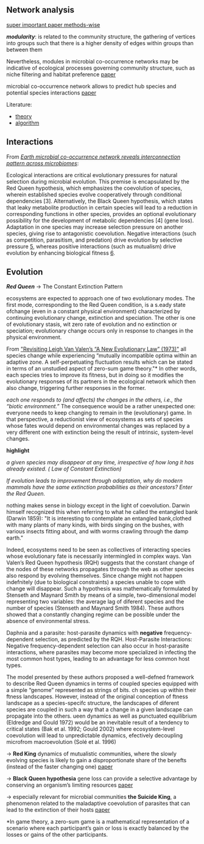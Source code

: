 ## Network analysis 

[super important paper methods-wise](https://doi.org/10.1093/bib/bbaa005)



***modularity***:
is related to the community structure, the gathering of
vertices into groups such that there is a higher density of edges within groups than between them

Nevertheless, modules in microbial co-occurrence networks may be indicative of ecological processes governing community structure, such as niche filtering and habitat preference 
[paper](https://www.science.org/doi/10.1126/science.1262073)

microbial co-occurrence network allows to predict hub species and potential species interactions 
[paper](https://doi.org/10.3389/fmicb.2014.00219)




Literature: 
* [theory](https://www.semanticscholar.org/paper/Finding-and-evaluating-community-structure-in-Newman-Newman/08b39cbabc2c5b764a85a0193296f83e23a62934)
* [algorithm](https://www.semanticscholar.org/reader/d4d88b070a222286952e4aef0a31afbed35b46d7)




## Interactions 

From [*Earth microbial co-occurrence network reveals interconnection pattern across microbiomes*](https://doi.org/10.1186/s40168-020-00857-2):

Εcological interactions are critical evolutionary pressures for natural selection during microbial evolution. This premise is encapsulated by the Red Queen hypothesis, which emphasizes the coevolution of species, wherein established species evolve cooperatively through conditional dependencies [3]. Alternatively, the Black Queen hypothesis, which states that leaky metabolite production in certain species will lead to a reduction in corresponding functions in other species, provides an optional evolutionary possibility for the development of metabolic dependencies [4] (gene loss).
Adaptation in one species may increase selection pressure on another species, giving rise to antagonistic coevolution. Negative interactions (such as competition, parasitism, and predation) drive evolution by selective pressure [5](https://doi.org/10.1038/nature06291), whereas positive interactions (such as mutualism) drive evolution by enhancing biological fitness [6](https://doi.org/10.1038/ncomms15973).



## Evolution 

***Red Queen*** $\rightarrow$ The Constant Extinction Pattern

ecosystems are expected to approach one of two evolutionary modes. 
The first mode, corresponding to the Red Queen condition, is a s.eady state ofchange (even in a constant physical environment) characterized by continuing evolutionary change, extinction and speciation. 
The other is one of evolutionary stasis, wit zero rate of evolution and no extinction or speciation; evolutionary change occurs only in response to changes in the physical environment.


From ["Revisiting Leigh Van Valen’s “A New Evolutionary Law” (1973)"](https://doi.org/10.1007/s13752-021-00391-w)
all species change while experiencing “mutually incompatible optima within an adaptive zone. 
A self-perpetuating fluctuation results which can be stated in terms of an unstudied aspect of zero-sum game theory."* In other words, each species tries to improve its fitness, but in doing so it modifies the evolutionary responses of its partners in the ecological network which then also change, triggering further responses in the former.

*each one responds to (and affects) the changes in the others, i.e., the “biotic environment.”*
The consequence would be a rather unexpected one: everyone needs to keep changing to remain in the (evolutionary) game. In that perspective, a reductionist view of ecosystems as sets of species whose fates would depend on environmental changes was replaced by a very different one with extinction being the result of intrinsic, system-level changes.

**highlight**

*a given species may disappear at any time, irrespective of how long it has already existed. ( Law of Constant Extinction)*


*If evolution leads to improvement through adaptation, why do modern mammals have the same extinction probabilities as their ancestors? Enter the Red Queen.*



nothing makes sense in biology except in the light of coevolution. 
Darwin himself recognized this when referring to what he called the entangled bank (Darwin 1859): 
"It is interesting to contemplate an entangled bank,clothed with many plants of many kinds, with birds singing on the bushes, with various insects fitting about, and with worms crawling through the damp earth."

Indeed, ecosystems need to be seen as collectives of interacting species whose evolutionary fate is necessarily intermingled in complex ways. Van Valen’s Red Queen hypothesis
(RQH) suggests that  the constant change of the nodes of these networks propagates through the web as other species also respond by evolving themselves. Since change might not happen indefnitely (due to biological constraints) a species unable to cope with change will disappear. Such a hypothesis
was mathematically formulated by Stenseth and Maynard Smith by means of a simple, two-dimensional model representing two variables: the average lag of diferent species
and the number of species (Stenseth and Maynard Smith
1984). These authors showed that a constantly changing
regime can be possible under the absence of environmental
stress.


Daphnia and a parasite:
host-parasite dynamics with **negative** frequency-dependent selection, as predicted by the RQH.
Host-Parasite Interactions: Negative frequency-dependent selection can also occur in host-parasite interactions, where parasites may become more specialized in infecting the most common host types, leading to an advantage for less common host types.


The model presented by these authors proposed a well-defned framework to describe Red Queen
dynamics in terms of coupled species equipped with a simple “genome” represented as strings of bits. 
ch species up within their ftness landscapes. However, instead of the original conception of ftness landscape
as a species-specifc structure, the landscapes of diferent
species are coupled in such a way that a change in a given
landscape can propagate into the others. 
ueen dynamics as well as punctuated
equilibrium (Eldredge and Gould 1972) would be an inevitable result of a tendency to critical states (Bak et al. 1992;
Gould 2002) where ecosystem-level coevolution will lead
to unpredictable dynamics, efectively decoupling microfrom macroevolution (Solé et al. 1996)




$\rightarrow$  **Red King** dynamics of mutualistic communities, where the slowly evolving species is likely to gain a disproportionate share of the benefts (instead of the faster changing one) [paper](https://doi.org/10.1073/pnas.0134966100)




$\rightarrow$ **Black Queen hypothesia** gene loss can provide a selective advantage by conserving an organism’s limiting resources [paper]( https://doi.org/10.1128/mbio.00036-12)


$\rightarrow$ especially relevant for microbial communities **the Suicide King**, a phenomenon related to the maladaptive coevolution of parasites that can lead to the extinction of their hosts [paper](https://doi.org/10.1016/S0169-5347(03)00223-4)




*In game theory, a zero-sum game is a mathematical representation of a scenario where each participant’s gain or loss is exactly balanced by the losses or gains of the other participants.

